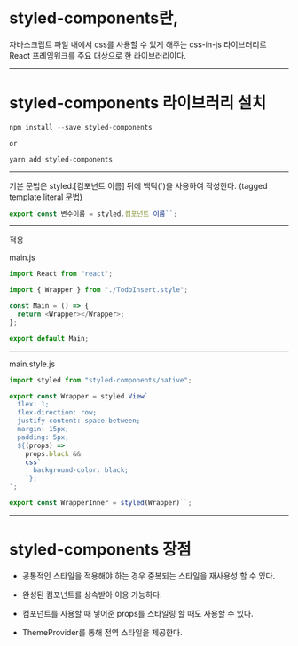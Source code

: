 # styled-components란,

자바스크립트 파일 내에서 css를 사용할 수 있게 해주는 css-in-js 라이브러리로 React 프레임워크를 주요 대상으로 한 라이브러리이다.

---

# styled-components 라이브러리 설치

```javascript
npm install --save styled-components

or

yarn add styled-components
```

---

기본 문법은 styled.[컴포넌트 이름] 뒤에 백틱(`)을 사용하여 작성한다. (tagged template literal 문법)

```javascript
export const 변수이름 = styled.컴포넌트 이름``;
```

---

적용

main.js

```javascript
import React from "react";

import { Wrapper } from "./TodoInsert.style";

const Main = () => {
  return <Wrapper></Wrapper>;
};

export default Main;
```

---

main.style.js

```javascript
import styled from "styled-components/native";

export const Wrapper = styled.View`
  flex: 1;
  flex-direction: row;
  justify-content: space-between;
  margin: 15px;
  padding: 5px;
  ${(props) =>
    props.black &&
    css`
      background-color: black;
    `};
`;

export const WrapperInner = styled(Wrapper)``;
```

---

# styled-components 장점

- 공통적인 스타일을 적용해야 하는 경우 중복되는 스타일을 재사용성 할 수 있다.

- 완성된 컴포넌트를 상속받아 이용 가능하다.

- 컴포넌트를 사용할 때 넣어준 props를 스타일링 할 때도 사용할 수 있다.

- ThemeProvider를 통해 전역 스타일을 제공한다.
